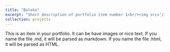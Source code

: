```yaml
---
title: "Baleka"
excerpt: "Short description of portfolio item number 1<br/><img src='/images/Baleka.jpg'>"
collection: projects
---
```


This is an item in your portfolio. It can be have images or nice text. If you name the file .md, it will be parsed as markdown. If you name the file .html, it will be parsed as HTML. 
